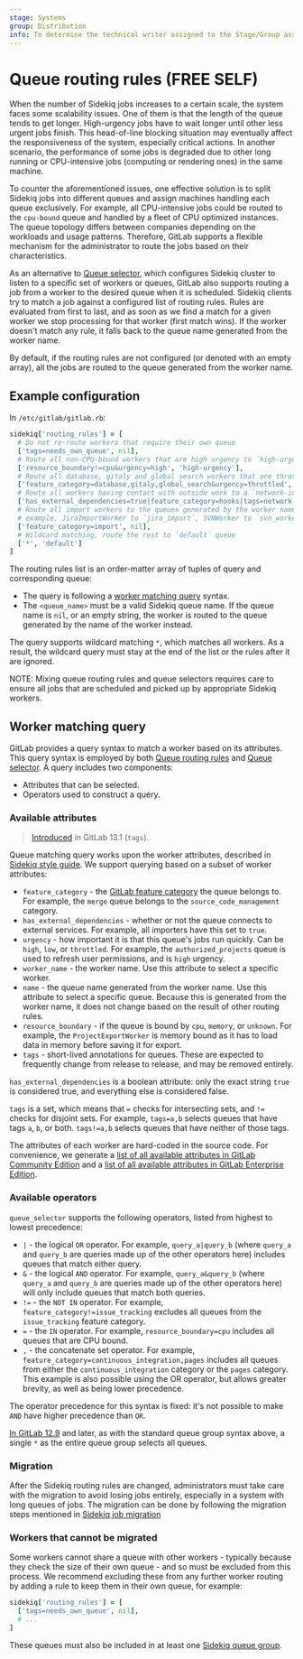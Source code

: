 ```yaml
---
stage: Systems
group: Distribution
info: To determine the technical writer assigned to the Stage/Group associated with this page, see https://about.gitlab.com/handbook/engineering/ux/technical-writing/#assignments
---
```


# Queue routing rules **(FREE SELF)**

When the number of Sidekiq jobs increases to a certain scale, the system faces
some scalability issues. One of them is that the length of the queue tends to get
longer. High-urgency jobs have to wait longer until other less urgent jobs
finish. This head-of-line blocking situation may eventually affect the
responsiveness of the system, especially critical actions. In another scenario,
the performance of some jobs is degraded due to other long running or CPU-intensive jobs
(computing or rendering ones) in the same machine.

To counter the aforementioned issues, one effective solution is to split
Sidekiq jobs into different queues and assign machines handling each queue
exclusively. For example, all CPU-intensive jobs could be routed to the
`cpu-bound` queue and handled by a fleet of CPU optimized instances. The queue
topology differs between companies depending on the workloads and usage
patterns. Therefore, GitLab supports a flexible mechanism for the
administrator to route the jobs based on their characteristics.

As an alternative to [Queue selector](extra_sidekiq_processes.md#queue-selector), which
configures Sidekiq cluster to listen to a specific set of workers or queues,
GitLab also supports routing a job from a worker to the desired queue when it
is scheduled. Sidekiq clients try to match a job against a configured list of
routing rules. Rules are evaluated from first to last, and as soon as we find a
match for a given worker we stop processing for that worker (first match wins).
If the worker doesn't match any rule, it falls back to the queue name generated
from the worker name.

By default, if the routing rules are not configured (or denoted with an empty
array), all the jobs are routed to the queue generated from the worker name.

## Example configuration

In `/etc/gitlab/gitlab.rb`:

```ruby
sidekiq['routing_rules'] = [
  # Do not re-route workers that require their own queue
  ['tags=needs_own_queue', nil],
  # Route all non-CPU-bound workers that are high urgency to `high-urgency` queue
  ['resource_boundary!=cpu&urgency=high', 'high-urgency'],
  # Route all database, gitaly and global search workers that are throttled to `throttled` queue
  ['feature_category=database,gitaly,global_search&urgency=throttled', 'throttled'],
  # Route all workers having contact with outside work to a `network-intenstive` queue
  ['has_external_dependencies=true|feature_category=hooks|tags=network', 'network-intensive'],
  # Route all import workers to the queues generated by the worker name, for
  # example, JiraImportWorker to `jira_import`, SVNWorker to `svn_worker`
  ['feature_category=import', nil],
  # Wildcard matching, route the rest to `default` queue
  ['*', 'default']
]
```

The routing rules list is an order-matter array of tuples of query and
corresponding queue:

- The query is following a [worker matching query](#worker-matching-query) syntax.
- The `<queue_name>` must be a valid Sidekiq queue name. If the queue name
  is `nil`, or an empty string, the worker is routed to the queue generated
  by the name of the worker instead.

The query supports wildcard matching `*`, which matches all workers. As a
result, the wildcard query must stay at the end of the list or the rules after it
are ignored.

NOTE:
Mixing queue routing rules and queue selectors requires care to
ensure all jobs that are scheduled and picked up by appropriate Sidekiq
workers.

## Worker matching query

GitLab provides a query syntax to match a worker based on its
attributes. This query syntax is employed by both [Queue routing
rules](#queue-routing-rules) and [Queue
selector](extra_sidekiq_processes.md#queue-selector). A query includes two
components:

- Attributes that can be selected.
- Operators used to construct a query.

### Available attributes

> [Introduced](https://gitlab.com/gitlab-com/gl-infra/scalability/-/issues/261) in GitLab 13.1 (`tags`).

Queue matching query works upon the worker attributes, described in
[Sidekiq style guide](../../development/sidekiq/index.md). We support querying
based on a subset of worker attributes:

- `feature_category` - the [GitLab feature
  category](https://about.gitlab.com/direction/maturity/#category-maturity) the
  queue belongs to. For example, the `merge` queue belongs to the
  `source_code_management` category.
- `has_external_dependencies` - whether or not the queue connects to external
  services. For example, all importers have this set to `true`.
- `urgency` - how important it is that this queue's jobs run
  quickly. Can be `high`, `low`, or `throttled`. For example, the
  `authorized_projects` queue is used to refresh user permissions, and
  is `high` urgency.
- `worker_name` - the worker name. Use this attribute to select a specific worker.
- `name` - the queue name generated from the worker name. Use this attribute to select a specific queue. Because this is generated from
  the worker name, it does not change based on the result of other routing
  rules.
- `resource_boundary` - if the queue is bound by `cpu`, `memory`, or
  `unknown`. For example, the `ProjectExportWorker` is memory bound as it has
  to load data in memory before saving it for export.
- `tags` - short-lived annotations for queues. These are expected to frequently
  change from release to release, and may be removed entirely.

`has_external_dependencies` is a boolean attribute: only the exact
string `true` is considered true, and everything else is considered
false.

`tags` is a set, which means that `=` checks for intersecting sets, and
`!=` checks for disjoint sets. For example, `tags=a,b` selects queues
that have tags `a`, `b`, or both. `tags!=a,b` selects queues that have
neither of those tags.

The attributes of each worker are hard-coded in the source code. For
convenience, we generate a [list of all available attributes in
GitLab Community Edition](https://gitlab.com/gitlab-org/gitlab/-/blob/master/app/workers/all_queues.yml)
and a [list of all available attributes in
GitLab Enterprise Edition](https://gitlab.com/gitlab-org/gitlab/-/blob/master/ee/app/workers/all_queues.yml).

### Available operators

`queue_selector` supports the following operators, listed from highest
to lowest precedence:

- `|` - the logical `OR` operator. For example, `query_a|query_b` (where `query_a`
  and `query_b` are queries made up of the other operators here) includes
  queues that match either query.
- `&` - the logical `AND` operator. For example, `query_a&query_b` (where
  `query_a` and `query_b` are queries made up of the other operators here) will
  only include queues that match both queries.
- `!=` - the `NOT IN` operator. For example, `feature_category!=issue_tracking`
  excludes all queues from the `issue_tracking` feature category.
- `=` - the `IN` operator. For example, `resource_boundary=cpu` includes all
  queues that are CPU bound.
- `,` - the concatenate set operator. For example,
  `feature_category=continuous_integration,pages` includes all queues from
  either the `continuous_integration` category or the `pages` category. This
  example is also possible using the OR operator, but allows greater brevity, as
  well as being lower precedence.

The operator precedence for this syntax is fixed: it's not possible to make `AND`
have higher precedence than `OR`.

[In GitLab 12.9](https://gitlab.com/gitlab-org/gitlab/-/merge_requests/26594) and
later, as with the standard queue group syntax above, a single `*` as the
entire queue group selects all queues.

### Migration

After the Sidekiq routing rules are changed, administrators must take care
with the migration to avoid losing jobs entirely, especially in a system with
long queues of jobs. The migration can be done by following the migration steps
mentioned in [Sidekiq job
migration](../../raketasks/sidekiq_job_migration.md)

### Workers that cannot be migrated

Some workers cannot share a queue with other workers - typically because
they check the size of their own queue - and so must be excluded from
this process. We recommend excluding these from any further worker
routing by adding a rule to keep them in their own queue, for example:

```ruby
sidekiq['routing_rules'] = [
  ['tags=needs_own_queue', nil],
  # ...
]
```

These queues must also be included in at least one [Sidekiq
queue group](extra_sidekiq_processes.md#start-multiple-processes).
